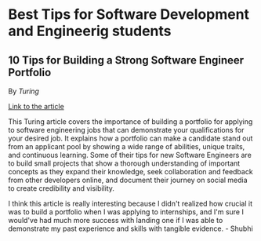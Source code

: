 # Best Tips for Software Development and Engineerig students

## 10 Tips for Building a Strong Software Engineer Portfolio

By _Turing_

[Link to the article](https://www.turing.com/blog/software-engineer-portfolio-tips/)

This Turing article covers the importance of building a portfolio for applying to software engineering jobs that can demonstrate your qualifications for your desired job. It explains how a portfolio can make a candidate stand out from an applicant pool by showing a wide range of abilities, unique traits, and continuous learning. Some of their tips for new Software Engineers are to build small projects that show a thorough understanding of important concepts as they expand their knowledge, seek collaboration and feedback from other developers online, and document their journey on social media to create credibility and visibility.

I think this article is really interesting because I didn't realized how crucial it was to build a portfolio when I was applying to internships, and I'm sure I would've had much more success with landing one if I was able to demonstrate my past experience and skills with tangible evidence. - Shubhi 
